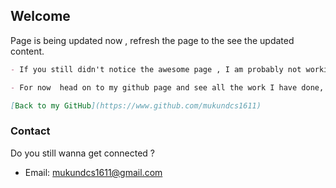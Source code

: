 ## Welcome 


Page is being updated now , refresh the page to the see the updated content.



```markdown
- If you still didn't notice the awesome page , I am probably not working on it now. 

- For now  head on to my github page and see all the work I have done, I have the best readme files which will definitely not help you in any way .

[Back to my GitHub](https://www.github.com/mukundcs1611)
```


### Contact

Do you still wanna get connected ?

- Email: mukundcs1611@gmail.com


